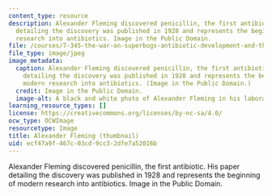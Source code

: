```yaml
---
content_type: resource
description: Alexander Fleming discovered penicillin, the first antibiotic. His paper
  detailing the discovery was published in 1928 and represents the beginning of modern
  research into antibiotics. Image in the Public Domain.
file: /courses/7-345-the-war-on-superbugs-antibiotic-development-and-the-emergence-of-drug-resistant-bacteria-fall-2015/ecf47a9f467c03cd9cc32dfe7a52016b_7-345f15-th.jpg
file_type: image/jpeg
image_metadata:
  caption: Alexander Fleming discovered penicillin, the first antibiotic. His paper
    detailing the discovery was published in 1928 and represents the beginning of
    modern research into antibiotics. (Image in the Public Domain.)
  credit: Image in the Public Domain.
  image-alt: A black and white photo of Alexander Fleming in his laboratory.
learning_resource_types: []
license: https://creativecommons.org/licenses/by-nc-sa/4.0/
ocw_type: OCWImage
resourcetype: Image
title: Alexander Fleming (thumbnail)
uid: ecf47a9f-467c-03cd-9cc3-2dfe7a52016b
---
```

Alexander Fleming discovered penicillin, the first antibiotic. His paper detailing the discovery was published in 1928 and represents the beginning of modern research into antibiotics. Image in the Public Domain.
